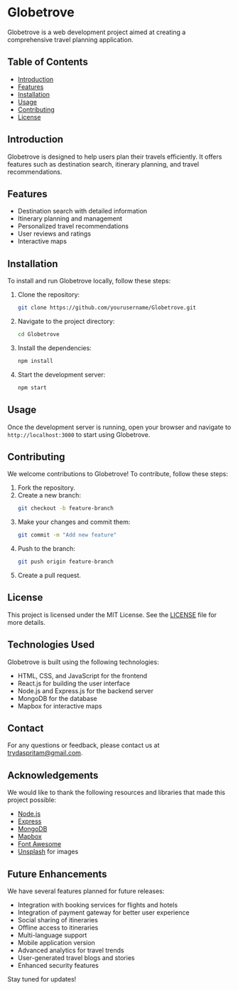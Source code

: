 # Globetrove

Globetrove is a web development project aimed at creating a comprehensive travel planning application. 

## Table of Contents
- [Introduction](#introduction)
- [Features](#features)
- [Installation](#installation)
- [Usage](#usage)
- [Contributing](#contributing)
- [License](#license)

## Introduction
Globetrove is designed to help users plan their travels efficiently. It offers features such as destination search, itinerary planning, and travel recommendations.

## Features
- Destination search with detailed information
- Itinerary planning and management
- Personalized travel recommendations
- User reviews and ratings
- Interactive maps

## Installation
To install and run Globetrove locally, follow these steps:

1. Clone the repository:
    ```bash
    git clone https://github.com/yourusername/Globetrove.git
    ```
2. Navigate to the project directory:
    ```bash
    cd Globetrove
    ```
3. Install the dependencies:
    ```bash
    npm install
    ```
4. Start the development server:
    ```bash
    npm start
    ```

## Usage
Once the development server is running, open your browser and navigate to `http://localhost:3000` to start using Globetrove.

## Contributing
We welcome contributions to Globetrove! To contribute, follow these steps:

1. Fork the repository.
2. Create a new branch:
    ```bash
    git checkout -b feature-branch
    ```
3. Make your changes and commit them:
    ```bash
    git commit -m "Add new feature"
    ```
4. Push to the branch:
    ```bash
    git push origin feature-branch
    ```
5. Create a pull request.

## License
This project is licensed under the MIT License. See the [LICENSE](LICENSE) file for more details.

## Technologies Used
Globetrove is built using the following technologies:
- HTML, CSS, and JavaScript for the frontend
- React.js for building the user interface
- Node.js and Express.js for the backend server
- MongoDB for the database
- Mapbox for interactive maps

## Contact
For any questions or feedback, please contact us at [trydaspritam@gmail.com](mailto:trydaspritam@gmail.com).

## Acknowledgements
We would like to thank the following resources and libraries that made this project possible:
- [Node.js](https://nodejs.org/)
- [Express](https://expressjs.com/)
- [MongoDB](https://www.mongodb.com/)
- [Mapbox](https://www.mapbox.com/)
- [Font Awesome](https://fontawesome.com/)
- [Unsplash](https://unsplash.com/) for images

## Future Enhancements
We have several features planned for future releases:
- Integration with booking services for flights and hotels
- Integration of payment gateway for better user experience
- Social sharing of itineraries
- Offline access to itineraries
- Multi-language support
- Mobile application version
- Advanced analytics for travel trends
- User-generated travel blogs and stories
- Enhanced security features

Stay tuned for updates!